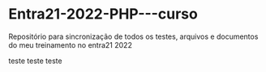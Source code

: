 # Entra21-2022-PHP---curso
Repositório para sincronização de todos os testes, arquivos e documentos do meu treinamento no entra21 2022

teste teste teste
